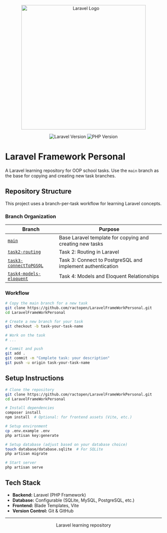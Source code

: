 <p align="center"><a href="https://laravel.com" target="_blank"><img src="https://raw.githubusercontent.com/laravel/art/master/logo-lockup/5%20SVG/2%20CMYK/1%20Full%20Color/laravel-logolockup-cmyk-red.svg" width="400" alt="Laravel Logo"></a></p>

<p align="center">
<img src="https://img.shields.io/badge/Laravel-v12.x-FF2D20?style=for-the-badge&logo=laravel&logoColor=white" alt="Laravel Version">
<img src="https://img.shields.io/badge/PHP-8.2+-777BB4?style=for-the-badge&logo=php&logoColor=white" alt="PHP Version">
</p>

# Laravel Framework Personal

A Laravel learning repository for OOP school tasks. Use the `main` branch as the base for copying and creating new task branches.

## Repository Structure

This project uses a branch-per-task workflow for learning Laravel concepts.

### Branch Organization

| Branch | Purpose |
|--------|---------|
| [`main`](https://github.com/ractopen/LaravelFrameWorkPersonal/tree/main) | Base Laravel template for copying and creating new tasks |
| [`task2-routing`](https://github.com/ractopen/LaravelFrameWorkPersonal/tree/task2-routing) | Task 2: Routing in Laravel |
| [`task3-connectToPGSQL`](https://github.com/ractopen/LaravelFrameWorkPersonal/tree/task3-connectToPGSQL) | Task 3: Connect to PostgreSQL and implement authentication |
| [`task4-models-eloquent`](https://github.com/ractopen/LaravelFrameWorkPersonal/tree/task4-models-eloquent) | Task 4: Models and Eloquent Relationships |

### Workflow

```bash
# Copy the main branch for a new task
git clone https://github.com/ractopen/LaravelFrameWorkPersonal.git
cd LaravelFrameWorkPersonal

# Create a new branch for your task
git checkout -b task-your-task-name

# Work on the task
# ...

# Commit and push
git add .
git commit -m "Complete task: your description"
git push -u origin task-your-task-name
```

## Setup Instructions

```bash
# Clone the repository
git clone https://github.com/ractopen/LaravelFrameWorkPersonal.git
cd LaravelFrameWorkPersonal

# Install dependencies
composer install
npm install  # Optional: for frontend assets (Vite, etc.)

# Setup environment
cp .env.example .env
php artisan key:generate

# Setup database (adjust based on your database choice)
touch database/database.sqlite  # For SQLite
php artisan migrate

# Start server
php artisan serve
```

## Tech Stack

- **Backend:** Laravel (PHP Framework)
- **Database:** Configurable (SQLite, MySQL, PostgreSQL, etc.)
- **Frontend:** Blade Templates, Vite
- **Version Control:** Git & GitHub

---

<p align="center">Laravel learning repository</p>
